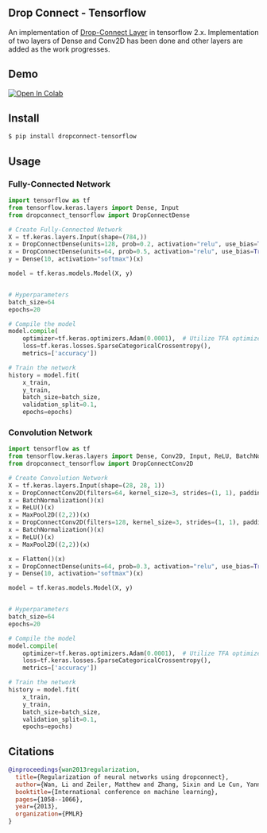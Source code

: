 ## Drop Connect - Tensorflow
An implementation of <a href="http://proceedings.mlr.press/v28/wan13.html">Drop-Connect Layer</a> 
in tensorflow 2.x. 
Implementation of two layers of Dense and Conv2D has been done and other layers are added as the work progresses.

## Demo
[![Open In Colab](https://colab.research.google.com/assets/colab-badge.svg)](https://colab.research.google.com/github/AryaAftab/dropconnect-tensorflow/blob/master/demo/dropconnect_tensorflow_demo.ipynb)
## Install

```bash
$ pip install dropconnect-tensorflow
```

## Usage

### Fully-Connected Network
```python
import tensorflow as tf
from tensorflow.keras.layers import Dense, Input
from dropconnect_tensorflow import DropConnectDense

# Create Fully-Connected Network
X = tf.keras.layers.Input(shape=(784,))
x = DropConnectDense(units=128, prob=0.2, activation="relu", use_bias=True)(X)
x = DropConnectDense(units=64, prob=0.5, activation="relu", use_bias=True)(x)
y = Dense(10, activation="softmax")(x)

model = tf.keras.models.Model(X, y)


# Hyperparameters
batch_size=64
epochs=20

# Compile the model
model.compile(
    optimizer=tf.keras.optimizers.Adam(0.0001),  # Utilize TFA optimizer
    loss=tf.keras.losses.SparseCategoricalCrossentropy(),
    metrics=['accuracy'])

# Train the network
history = model.fit(
    x_train,
    y_train,
    batch_size=batch_size,
    validation_split=0.1,
    epochs=epochs)
```

### Convolution Network
```python
import tensorflow as tf
from tensorflow.keras.layers import Dense, Conv2D, Input, ReLU, BatchNormalization, Flatten, MaxPool2D
from dropconnect_tensorflow import DropConnectConv2D

# Create Convolution Network
X = tf.keras.layers.Input(shape=(28, 28, 1))
x = DropConnectConv2D(filters=64, kernel_size=3, strides=(1, 1), padding='valid', prob=0.1)(X)
x = BatchNormalization()(x)
x = ReLU()(x)
x = MaxPool2D((2,2))(x)
x = DropConnectConv2D(filters=128, kernel_size=3, strides=(1, 1), padding='valid', prob=0.1)(x)
x = BatchNormalization()(x)
x = ReLU()(x)
x = MaxPool2D((2,2))(x)

x = Flatten()(x)
x = DropConnectDense(units=64, prob=0.3, activation="relu", use_bias=True)(x)
y = Dense(10, activation="softmax")(x)

model = tf.keras.models.Model(X, y)


# Hyperparameters
batch_size=64
epochs=20

# Compile the model
model.compile(
    optimizer=tf.keras.optimizers.Adam(0.0001),  # Utilize TFA optimizer
    loss=tf.keras.losses.SparseCategoricalCrossentropy(),
    metrics=['accuracy'])

# Train the network
history = model.fit(
    x_train,
    y_train,
    batch_size=batch_size,
    validation_split=0.1,
    epochs=epochs)
```


## Citations

```bibtex
@inproceedings{wan2013regularization,
  title={Regularization of neural networks using dropconnect},
  author={Wan, Li and Zeiler, Matthew and Zhang, Sixin and Le Cun, Yann and Fergus, Rob},
  booktitle={International conference on machine learning},
  pages={1058--1066},
  year={2013},
  organization={PMLR}
}
```

